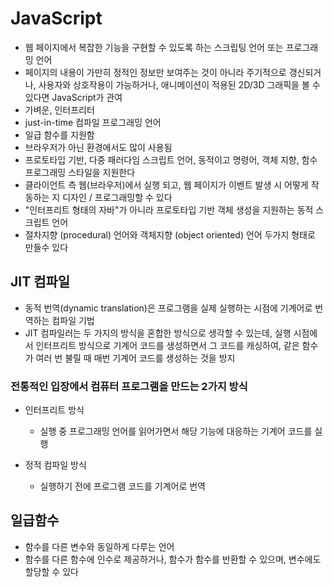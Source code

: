 # JavaScript
- 웹 페이지에서 복잡한 기능을 구현할 수 있도록 하는 스크립팅 언어 또는 프로그래밍 언어
- 페이지의 내용이 가만히 정적인 정보만 보여주는 것이 아니라 주기적으로 갱신되거나, 사용자와 상호작용이 가능하거나, 애니메이션이 적용된 2D/3D 그래픽을 볼 수 있다면 JavaScript가 관여
- 가벼운, 인터프리터
- just-in-time 컴파일 프로그래밍 언어
- 일급 함수를 지원함
- 브라우저가 아닌 환경에서도 많이 사용됨
- 프로토타입 기반, 다중 패러다임 스크립트 언어, 동적이고 명령어, 객체 지향, 함수 프로그래밍 스타일을 지원한다
-  클라이언트 측 웹(브라우저)에서 실행 되고, 웹 페이지가 이벤트 발생 시 어떻게 작동하는 지 디자인 / 프로그래밍할 수 있다
-  "인터프리트 형태의 자바"가 아니라 프로토타입 기반 객체 생성을 지원하는 동적 스크립트 언어
-  절차지향 (procedural) 언어와 객체지향 (object oriented) 언어 두가지 형태로 만들수 있다

## JIT 컴파일
- 동적 번역(dynamic translation)은 프로그램을 실제 실행하는 시점에 기계어로 번역하는 컴파일 기법
- JIT 컴파일러는 두 가지의 방식을 혼합한 방식으로 생각할 수 있는데, 실행 시점에서 인터프리트 방식으로 기계어 코드를 생성하면서 그 코드를 캐싱하여, 같은 함수가 여러 번 불릴 때 매번 기계어 코드를 생성하는 것을 방지
### 전통적인 입장에서 컴퓨터 프로그램을 만드는 2가지 방식
- 인터프리트 방식
  - 실행 중 프로그래밍 언어를 읽어가면서 해당 기능에 대응하는 기계어 코드를 실행

- 정적 컴파일 방식
  - 실행하기 전에 프로그램 코드를 기계어로 번역

##  일급함수
- 함수를 다른 변수와 동일하게 다루는 언어
- 함수를 다른 함수에 인수로 제공하거나, 함수가 함수를 반환할 수 있으며, 변수에도 할당할 수 있다